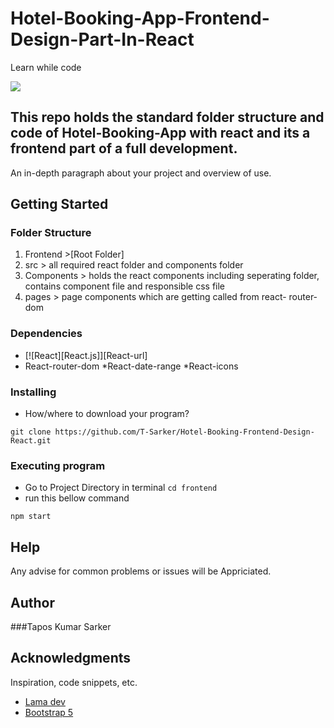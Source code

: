 # Hotel-Booking-App-Frontend-Design-Part-In-React

Learn while code

<img src="https://i.postimg.cc/MHLrx9Xr/screencapture-localhost-3000-2022-09-05-16-40-55.png">

## This repo holds the standard folder structure and code of  Hotel-Booking-App with react and its a frontend part of a full development.

An in-depth paragraph about your project and overview of use.

## Getting Started

### Folder Structure
1. Frontend >[Root Folder]
2. src > all required react folder and components folder
3. Components > holds the react components including seperating folder, contains component file and responsible css file
4. pages > page components which are getting called from react- router-dom

### Dependencies

* [![React][React.js]][React-url]
* React-router-dom
*React-date-range
*React-icons


### Installing

* How/where to download your program?
```
git clone https://github.com/T-Sarker/Hotel-Booking-Frontend-Design-React.git
```

<!-- * Any modifications needed to be made to files/folders -->

### Executing program

* Go to Project Directory  in terminal
`cd frontend`
* run this bellow command 
```
npm start
```

## Help

Any advise for common problems or issues will be Appriciated.


## Author
###Tapos Kumar Sarker

<!--
Contributors names and contact info

ex. Dominique Pizzie  
ex. [@DomPizzie](https://twitter.com/dompizzie)

## Version History

* 0.2
    * Various bug fixes and optimizations
    * See [commit change]() or See [release history]()
* 0.1
    * Initial Release

## License

This project is licensed under the [NAME HERE] License - see the LICENSE.md file for details
-->
## Acknowledgments

Inspiration, code snippets, etc.
* [Lama dev](https://www.youtube.com/c/LamaDev)
* [Bootstrap 5](https://getbootstrap.com/)
